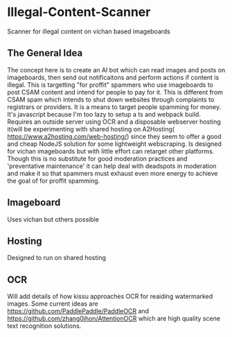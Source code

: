# Illegal-Content-Scanner
Scanner for illegal content on vichan based imageboards<br/>
## The General Idea
The concept here is to create an AI bot which can read images and posts on imageboards, then send out notificaitons and perform actions if content is illegal. This is targetting "for proffit" spammers who use imageboards to post CSAM content and intend for people to pay for it.
This is different from CSAM spam which intends to shut down websites through complaints to registrars or providers. It is a means to target people spamming for money.<br/>
It's javascript because I'm too lazy to setup a ts and webpack build. Requires an outside server using OCR and a disposable webserver hosting it(will be experimenting with shared hosting on A2Hosting( https://www.a2hosting.com/web-hosting/) 
since they seem to offer a good and cheap NodeJS solution for some lightweight webscraping. Is designed for vichan imageboards but with little effort can retarget other platforms.<br/>
Though this is no substitute for good moderation practices and 'preventative maintenance' it can help deal with deadspots in moderation and make it so that spammers must exhaust even more energy to achieve the goal of for proffit spamming.
## Imageboard
Uses vichan but others possible
## Hosting
Designed to run on shared hosting
## OCR
Will add details of how kissu approaches OCR for reaiding watermarked images. Some current ideas are https://github.com/PaddlePaddle/PaddleOCR and https://github.com/zhang0jhon/AttentionOCR which are high quality
scene text recognition solutions. 
